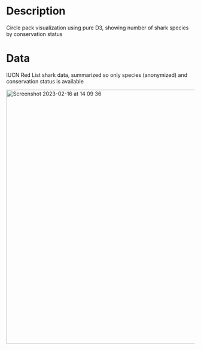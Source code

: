 # Description
Circle pack visualization using pure D3, showing number of shark species by conservation status

# Data
IUCN Red List shark data, summarized so only species (anonymized) and conservation status is available

<img width="677" alt="Screenshot 2023-02-16 at 14 09 36" src="https://github.com/jhjanicki/d3_vanilla_circlepack/assets/6565011/3a1f01ce-0d51-467b-b3c6-ed075380ff5f">

